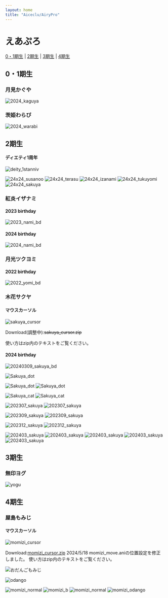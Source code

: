 ```yaml
---
layout: home
title: "Aiceclu/AiryPro"
---
```

# えあぷろ
[0・1期生](#0・1期生) | [2期生](#2期生) | [3期生](#3期生) | [4期生](#4期生)

## 0・1期生
### 月見かぐや
![2024_kaguya](img/2024_kaguya.png)

### 茨姫わらび
![2024_warabi](img/2024_warabi.png)


## 2期生
#### ディエティ1周年
![deity_1stanniv](img/202309_deity.gif)

![24x24_susanoo](img/24x24_susanoo.png) ![24x24_terasu](img/24x24_terasu.png) ![24x24_izanami](img/24x24_izanami.png) ![24x24_tukuyomi](img/24x24_tukuyomi.png) ![24x24_sakuya](img/24x24_sakuya.png)

### 紅炎イザナミ
#### 2023 birthday
![2023_nami_bd](img/2023_nami_bd.png)
#### 2024 birthday
![2024_nami_bd](img/2024_nami_bd.png)

### 月光ツクヨミ
#### 2022 birthday
![2022_yomi_bd](img/2022_yomi_bd.png)

### 木花サクヤ
#### マウスカーソル

![sakuya_cursor](img/sakuya_cur.gif "sakuya cursor")

Download(調整中):~~sakuya_cursor.zip~~

使い方はzip内のテキストをご覧ください。

#### 2024 birthday
![20240309_sakuya_bd](img/20240309_sakuya_bd.png)

![Sakuya_dot](img/Sakuya_dot.png)

![Sakuya_dot](img/sakuya_dot_x.png)
![Sakuya_dot](img/sakuya_dot_cat_x.png)

![Sakuya_cat](img/sakuya_cat.png)
![Sakuya_cat](img/sakuya_cat_x.png)

![202307_sakuya](img/202307_sakuya.png)
![202307_sakuya](img/202307_sakuyax.png)

![202309_sakuya](img/202309_sakuya.png)
![202309_sakuya](img/202309_sakuya_x.png)

![202312_sakuya](img/202312_sakuya.png)
![202312_sakuya](img/202312_sakuya_x.png)

![202403_sakuya](img/202403_sakuya_a1.png)
![202403_sakuya](img/202403_sakuya_ax1.png)
![202403_sakuya](img/202403_sakuya_ax2.png)
![202403_sakuya](img/202403_sakuya_bx1.png)
![202403_sakuya](img/202403_sakuya_bx2.png)

## 3期生
### 無印ヨグ
![yogu](img/yogu_ani.gif)

## 4期生
### 屋島もみじ
#### マウスカーソル

![momizi_cursor](img/momizi_cur.gif "momizi_cursor")

Download:[momizi_cursor.zip](files/momizi_cursor.zip)
2024/5/18 momizi_move.aniの位置設定を修正しました。
使い方はzip内のテキストをご覧ください。 

![おだんごもみじ](img/202404_momizi_odango.gif)

![odango](img/202404_momizi_odango_x.gif)

![momizi_normal](img/momizi_normal.gif)
![momizi_b](img/momizi_b.gif)
![momizi_normal](img/momizi00.png)
![momizi_odango](img/momizi01.png)
